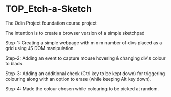 # TOP_Etch-a-Sketch
The Odin Project foundation course project

The intention is to create a browser version of a simple sketchpad

Step-1: Creating a simple webpage with m x m number of divs placed as a grid using JS DOM manipulation.

Step-2: Adding an event to capture mouse hovering & changing div's colour to black.

Step-3: Adding an additional check (Ctrl key to be kept down) for triggering colouring along with an option to erase (while keeping Alt key down).

Step-4: Made the colour chosen while colouring to be picked at random.
